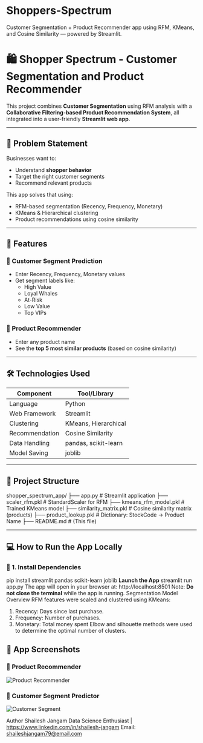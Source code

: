 # Shoppers-Spectrum
Customer Segmentation + Product Recommender app using RFM, KMeans, and Cosine Similarity — powered by Streamlit.
# 🛍️ Shopper Spectrum - Customer Segmentation and Product Recommender

This project combines **Customer Segmentation** using RFM analysis with a **Collaborative Filtering-based Product Recommendation System**, all integrated into a user-friendly **Streamlit web app**.

---

## 📌 Problem Statement

Businesses want to:
- Understand **shopper behavior**
- Target the right customer segments
- Recommend relevant products

This app solves that using:
- RFM-based segmentation (Recency, Frequency, Monetary)
- KMeans & Hierarchical clustering
- Product recommendations using cosine similarity

---

## 🚀 Features

### 👤 Customer Segment Prediction
- Enter Recency, Frequency, Monetary values
- Get segment labels like:
  - High Value
  - Loyal Whales
  - At-Risk
  - Low Value
  - Top VIPs

### 🧠 Product Recommender
- Enter any product name
- See the **top 5 most similar products** (based on cosine similarity)

---

## 🛠️ Technologies Used

| Component         | Tool/Library        |
|------------------|---------------------|
| Language         | Python              |
| Web Framework    | Streamlit           |
| Clustering       | KMeans, Hierarchical|
| Recommendation   | Cosine Similarity   |
| Data Handling    | pandas, scikit-learn|
| Model Saving     | joblib              |

---

## 📂 Project Structure
shopper_spectrum_app/
├── app.py # Streamlit application
├── scaler_rfm.pkl # StandardScaler for RFM
├── kmeans_rfm_model.pkl # Trained KMeans model
├── similarity_matrix.pkl # Cosine similarity matrix (products)
├── product_lookup.pkl # Dictionary: StockCode → Product Name
├── README.md # (This file)

---

## 💻 How to Run the App Locally

### 📌 1. Install Dependencies
pip install streamlit pandas scikit-learn joblib
**Launch the App**
streamlit run app.py
The app will open in your browser at:
http://localhost:8501
Note: **Do not close the terminal** while the app is running.
Segmentation Model Overview
RFM features were scaled and clustered using KMeans:
1. Recency: Days since last purchase.
2. Frequency: Number of purchases.
3. Monetary: Total money spent
Elbow and silhouette methods were used to determine the optimal number of clusters.

## 📸 App Screenshots

### 🔹 Product Recommender
![Product Recommender](https://1drv.ms/i/c/d0b10f70d6327ec1/Ed7ctriqm9BGpMKtmHW3ZYIBLkWf_bDT7nOlKeq_q_FbQw?e=ntgMfo)

### 🔹 Customer Segment Predictor
![Customer Segment](https://1drv.ms/i/c/d0b10f70d6327ec1/EXb3LXGxlTBJi2Oem-QtYgABBbcOMhZbho1Wy-Pt6MyMBw?e=DbQW0O)

Author
Shailesh Jangam
Data Science Enthusiast | https://www.linkedin.com/in/shailesh-jangam
Email: shaileshjangam79@email.com
